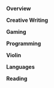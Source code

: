 <p>
<br />
<strong>Overview</strong>
<br />
</p>
<p>
<strong>Creative Writing</strong>
<br />
</p>
<p>
<strong>Gaming</strong>
<br />
</p>
<p>
<strong>Programming</strong>
<br />
</p>
<p>
<strong>Violin</strong>
<br />
</p>
<p>
<strong>Languages</strong>
<br />
</p>
<p>
<strong>Reading</strong>
<br />
</p>
